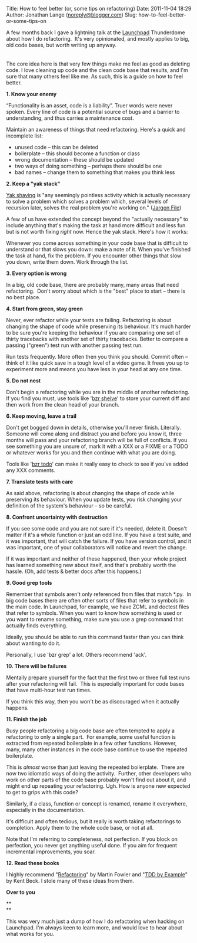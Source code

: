 Title: How to feel better (or, some tips on refactoring)
Date: 2011-11-04 18:29
Author: Jonathan Lange (noreply@blogger.com)
Slug: how-to-feel-better-or-some-tips-on

<span>A few months back I gave a lightning talk at the
[Launchpad](https://launchpad.net/) Thunderdome about how I do
refactoring.  It's very opinionated, and mostly applies to big, old code
bases, but worth writing up anyway.</span>  
<span>  
</span>  
<span>The core idea here is that very few things make me feel as good as
deleting code. I love cleaning up code and the clean code base that
results, and I'm sure that many others feel like me. As such, this is a
guide on how to feel better.</span>  
  
**1. Know your enemy**  
  
“Functionality is an asset, code is a liability”. Truer words were never
spoken. Every line of code is a potential source of bugs and a barrier
to understanding, and thus carries a maintenance cost.  
  
Maintain an awareness of things that need refactoring. Here's a quick
and incomplete list:  
  

-   <span>unused code – this can be deleted</span>
-   <span>boilerplate – this should become a function or class</span>
-   <span>wrong documentation – these should be updated</span>
-   <span>two ways of doing something – perhaps there should be
    one</span>
-   <span>bad names – change them to something that makes you think
    less</span>

**2. Keep a "yak stack"**  
  
[Yak
shaving](http://projects.csail.mit.edu/gsb/old-archive/gsb-archive/gsb2000-02-11.html)<span> is
"any seemingly pointless activity which is actually necessary to solve a
problem which solves a problem which, several levels of recursion later,
solves the real problem you're working on." ([Jargon
File](http://catb.org/jargon/html/Y/yak-shaving.html))</span>  
  
A few of us have extended the concept beyond the "actually necessary" to
include anything that's making the task at hand more difficult and less
fun but is not worth fixing *right* now. Hence the yak stack. Here's how
it works:  
  
Whenever you come across something in your code base that is difficult
to understand or that slows you down: make a note of it. When you've
finished the task at hand, fix the problem. If you encounter other
things that slow you down, write them down. Work through the list.  
  
**3. Every option is wrong**  
  
In a big, old code base, there are probably many, many areas that need
refactoring.  Don't worry about which is the "best" place to start –
there is no best place.  
  
**4. Start from green, stay green**  
  
Never, ever refactor while your tests are failing. Refactoring is about
changing the shape of code while preserving its behaviour. It's much
harder to be sure you're keeping the behaviour if you are comparing one
set of thirty tracebacks with another set of thirty tracebacks. Better
to compare a passing ("green") test run with another passing test run.  
  
Run tests frequently. More often then you think you should. Commit often
– think of it like quick save in a tough level of a video game. It frees
you up to experiment more and means you have less in your head at any
one time.  
  
**5. Do not nest**  
  
Don't begin a refactoring while you are in the middle of another
refactoring. If you find you must, use tools like '[bzr
shelve](http://doc.bazaar.canonical.com/beta/en/user-guide/shelving_changes.html)'
to store your current diff and then work from the clean head of your
branch.  
  
**6. Keep moving, leave a trail**  
  
Don't get bogged down in details, otherwise you'll never finish.
Literally. Someone will come along and distract you and before you know
it, three months will pass and your refactoring branch will be full of
conflicts. If you see something you are unsure of, mark it with a XXX or
a FIXME or a TODO or whatever works for you and then continue with what
you are doing.  
  
Tools like '[bzr todo](http://launchpad.net/difftodo)' can make it
really easy to check to see if you've added any XXX comments.  
  
**7. Translate tests with care**  
  
As said above, refactoring is about changing the shape of code while
preserving its behaviour. When you update tests, you risk changing your
definition of the system's behaviour – so be careful.  
  
**8. Confront uncertainty with destruction**  
  
If you see some code and you are not sure if it's needed, delete it.
Doesn't matter if it's a whole function or just an odd line. If you have
a test suite, and it was important, that will catch the failure. If you
have version control, and it was important, one of your collaborators
will notice and revert the change.  
  
If it was important and neither of these happened, then your whole
project has learned something new about itself, and that's probably
worth the hassle. (Oh, add tests & better docs after this happens.)  
  
**9. Good grep tools**  
  
Remember that symbols aren't only referenced from files that match
\*.py.  In big code bases there are often other sorts of files that
refer to symbols in the main code. In Launchpad, for example, we have
ZCML and doctest files that refer to symbols. When you want to know how
something is used or you want to rename something, make sure you use a
grep command that actually finds everything.  
  
Ideally, you should be able to run this command faster than you can
think about wanting to do it.  
  
Personally, I use 'bzr grep' a lot. Others recommend 'ack'.  
  
**10. There will be failures**  
  
Mentally prepare yourself for the fact that the first two or three full
test runs after your refactoring will fail.  This is especially
important for code bases that have multi-hour test run times.  
  
If you think this way, then you won't be as discouraged when it actually
happens.  
  
**11. Finish the job**  
  
Busy people refactoring a big code base are often tempted to apply a
refactoring to only a single part.  For example, some useful function is
extracted from repeated boilerplate in a few other functions. However,
many, many other instances in the code base continue to use the repeated
boilerplate.  
  
This is *almost* worse than just leaving the repeated boilerplate.
 There are now two idiomatic ways of doing the activity.  Further, other
developers who work on other parts of the code base probably won't find
out about it, and might end up repeating your refactoring. Ugh. How is
anyone new expected to get to grips with this code?  
  
Similarly, if a class, function or concept is renamed, rename it
everywhere, especially in the documentation.  
  
It's difficult and often tedious, but it really is worth taking
refactorings to completion. Apply them to the whole code base, or not at
all.  
  
Note that I'm referring to completeness, not perfection. If you block on
perfection, you never get anything useful done. If you aim for frequent
incremental improvements, you soar.  
  
**12. Read these books**  
  
I highly recommend
"[Refactoring](http://www.amazon.com/Refactoring-Improving-Design-Existing-Code/dp/0201485672/ref=sr_1_1?s=books&ie=UTF8&qid=1320430812&sr=1-1)"
by Martin Fowler and "[TDD by
Example](http://www.amazon.com/Refactoring-Improving-Design-Existing-Code/dp/0201485672/ref=sr_1_1?s=books&ie=UTF8&qid=1320430812&sr=1-1)"
by Kent Beck. I stole many of these ideas from them.  

<div>

**Over to you**

</div>

<div>

**  
**

</div>

<div>

This was very much just a dump of how I do refactoring when hacking on
Launchpad. I'm always keen to learn more, and would love to hear about
what works for you.

</div>


